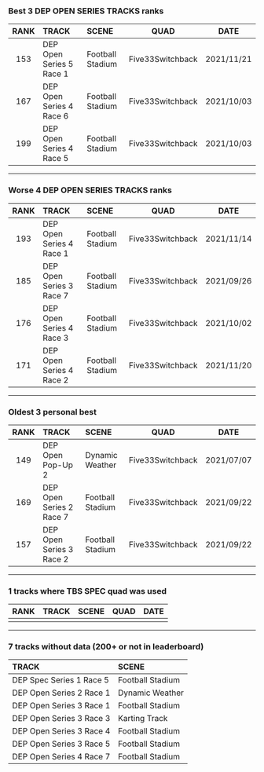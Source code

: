 ### Best 3 DEP OPEN SERIES TRACKS ranks
|RANK|TRACK|SCENE|QUAD|DATE|
|:---:|:---|:---|:---:|:---:|
|153|DEP Open Series 5 Race 1|Football Stadium|Five33Switchback|2021/11/21|
|167|DEP Open Series 4 Race 6|Football Stadium|Five33Switchback|2021/10/03|
|199|DEP Open Series 4 Race 5|Football Stadium|Five33Switchback|2021/10/03|
---
### Worse 4 DEP OPEN SERIES TRACKS ranks
|RANK|TRACK|SCENE|QUAD|DATE|
|:---:|:---|:---|:---:|:---:|
|193|DEP Open Series 4 Race 1|Football Stadium|Five33Switchback|2021/11/14|
|185|DEP Open Series 3 Race 7|Football Stadium|Five33Switchback|2021/09/26|
|176|DEP Open Series 4 Race 3|Football Stadium|Five33Switchback|2021/10/02|
|171|DEP Open Series 4 Race 2|Football Stadium|Five33Switchback|2021/11/20|
---
### Oldest 3 personal best
|RANK|TRACK|SCENE|QUAD|DATE|
|:---:|:---|:---|:---:|:---:|
|149|DEP Open Pop-Up 2|Dynamic Weather|Five33Switchback|2021/07/07|
|169|DEP Open Series 2 Race 7|Football Stadium|Five33Switchback|2021/09/22|
|157|DEP Open Series 3 Race 2|Football Stadium|Five33Switchback|2021/09/22|
---
### 1 tracks where TBS SPEC quad was used
|RANK|TRACK|SCENE|QUAD|DATE|
|:---:|:---|:---|:---:|:---:|
||||||
---
### 7 tracks without data (200+ or not in leaderboard)
|TRACK|SCENE|
|:---|:---|
|DEP Spec Series 1 Race 5|Football Stadium|
|DEP Open Series 2 Race 1|Dynamic Weather|
|DEP Open Series 3 Race 1|Football Stadium|
|DEP Open Series 3 Race 3|Karting Track|
|DEP Open Series 3 Race 4|Football Stadium|
|DEP Open Series 3 Race 5|Football Stadium|
|DEP Open Series 4 Race 7|Football Stadium|
